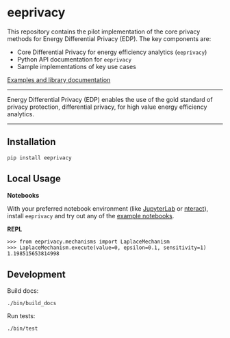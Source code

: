 eeprivacy
=========

This repository contains the pilot implementation of the core privacy methods for Energy Differential Privacy (EDP). The key components are:

* Core Differential Privacy for energy efficiency analytics (`eeprivacy`)
* Python API documentation for `eeprivacy`
* Sample implementations of key use cases

[Examples and library documentation](https://openeemeter.github.io/eeprivacy/)

---

Energy Differential Privacy (EDP) enables the use of the gold standard of privacy protection, differential privacy, for high value energy efficiency analytics. 

---

Installation
------------

	pip install eeprivacy

Local Usage
-----------

**Notebooks**

With your preferred notebook environment (like [JupyterLab](https://jupyterlab.readthedocs.io/en/stable/) or [nteract](https://nteract.io/)), install `eeprivacy` and try out any of the [example notebooks](https://openeemeter.github.io/eeprivacy/private-load-shape-algorithm-design.html). 

**REPL**

	>>> from eeprivacy.mechanisms import LaplaceMechanism
	>>> LaplaceMechanism.execute(value=0, epsilon=0.1, sensitivity=1)
	1.198515653814998


Development
-----------

Build docs:

	./bin/build_docs

Run tests:
	
	./bin/test
